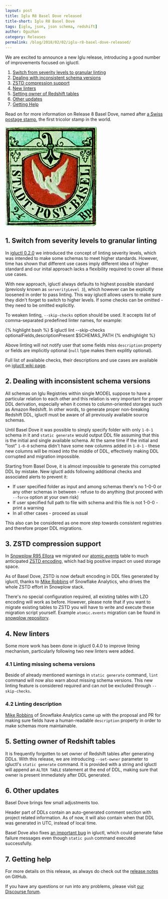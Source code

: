 ```yaml
---
layout: post
title: Iglu R8 Basel Dove released
title-short: Iglu R8 Basel Dove
tags: [iglu, json, json schema, redshift]
author: Oguzhan
category: Releases
permalink: /blog/2018/02/02/iglu-r8-basel-dove-released/
---
```


We are excited to announce a new Iglu release, introducing a good number of improvements focused on igluctl.

1. [Switch from severity levels to granular linting](#skip-checks)
2. [Dealing with inconsistent schema versions](#missing-schema-versions)
3. [ZSTD compression support](#zstd)
4. [New linters](#new-linters)
5. [Setting owner of Redshift tables](#set-owner)
6. [Other updates](#other-updates)
7. [Getting Help](#help)

Read on for more information on Release 8 Basel Dove, named after [a Swiss postage stamp][basel-dove], the first tricolor stamp in the world.

![basel-dove-img][basel-dove-img]

<!--more-->

<h2 id="skip-checks">1. Switch from severity levels to granular linting</h2>

In [igluctl 0.2.0][iglu-r6-release] we introduced the concept of linting severity levels, which was intended to make some schemas to meet higher standards.
However, time has shown that different use cases imply different idea of higher standard and our inital approach lacks a flexibility required to cover all these use cases.

With new approach, igluctl always defaults to highest possible standard (previosly known as `serverityLevel 3`), which however can be explicitly loosened in order to pass linting.
This way igluctl allows users to make sure they didn't forget to switch to higher levels.
If some checks can be omitted - they need to be omitted explicitly.

To weaken linting, `--skip-checks` option should be used. It accepts list of comma-separated predefined linter names, for example:

{% highlight bash %}
$ igluctl lint --skip-checks optionalFields,descriptionPresent $SCHEMAS_PATH
{% endhighlight %}

Above linting will not notify user that some fields miss `description` property or fields are implicitly optional (`null` type makes them explitly optional).

Full list of available checks, their descriptions and use cases are available on [igluctl wiki page][igluctl-lint].

<h2 id="missing-schema-versions">2. Dealing with inconsistent schema versions</h2>

All schemas on Iglu Registries within single MODEL suppose to have a particular relation to each other and this relation is very important for proper DDL derivation, especially when it comes to column-oriented storages such as Amazon Redshift.
In other words, to generate proper non-breaking Redshift DDL, igluctl must be aware of all previously available source schemas.

Until Basel Dove it was possible to simply specify folder with only `1-0-1` schema in it and `static generate` would output DDL file assuming that this is the initial and single available schema.
At the same time if the initial and "lost" `1-0-0` schema didn't have some new columns added in `1-0-1` - these new columns will be mixed into the middle of DDL, effectively making DDL corrupted and migration impossible.

Starting from Basel Dove, it is almost impossible to generate this corrupted DDL by mistake.
New igluctl adds following additional checks and associated alerts to prevent it:

* If user specified folder as input and among schemas there's no 1-0-0 or any other schemas in between - refuse to do anything (but proceed with `--force` option at your own risk)
* If user specified full path to file with schema and this file is not 1-0-0 - print a warning
* In all other cases - proceed as usual

This also can be considered as one more step towards consistent registries and therefore proper DDL migrations.

<h2 id="zstd">3. ZSTD compression support</h2>

In [Snowplow R95 Ellora][snowplow-r95] we migrated our [atomic.events][atomic-events] table to much anticipated [ZSTD encoding][zstd], which had big positive impact on used storage space.

As of Basel Dove, ZSTD is now default encoding in DDL files generated by igluctl, thanks to [Mike Robbins][miike] of Snowflake Analytics, who drives the whole ZSTD effort in Snowplow stack.

There's no special configuration required, all existing tables with LZO encoding will work as before.
However, please note that if you want to migrate existing tables to ZSTD you will have to write and execute these migration script yourself.
Example `atomic.events` migration can be found in [snowplow repository][atomic-events-migration].

<h2 id="new-linters">4. New linters</h2>

Some more work has been done in igluctl 0.4.0 to improve litning mechanism, particularly following two new linters were added.

<h3 id="missing-linter">4.1 Linting missing schema versions</h3>

Beside of already mentioned warnings in `static generate` command, `lint` command will now also warn about missing schema versions.
This new linting feature is considered required and can not be excluded through `--skip-checks`.

<h3 id="description-linter-2">4.2 Linting description</h3>

[Mike Robbins][miike] of Snowflake Analytics came up with the proposal and PR for making sure fields have a human-readable `description` property in order to make schemas more maintainable.

<h2 id="set-owner">5. Setting owner of Redshift tables</h2>

It is frequently forgotten to set owner of Redshift tables after generating DDLs.
With this release, we are introducing `--set-owner` parameter to igluctl's `static generate` command. 
It is provided with a string and igluctl will append an `ALTER TABLE` statement at the end of DDL, making sure that owner is present immediately after DDL generated.

<h2 id="other-updates">6. Other updates</h2>

Basel Dove brings few small adjustments too.

Header part of DDLs contain an auto-generated comment section with project related information. As of now, it will also contain when that DDL was generated in UTC, instead of local time.

Basel Dove also fixes [an important bug][issue-313] in igluctl, which could generate false failure messages even though `static push` command executed successfully.

<h2 id="help">7. Getting help</h2>

For more details on this release, as always do check out the [release notes][release-notes] on GitHub.

If you have any questions or run into any problems, please visit [our Discourse forum][discourse].

[release-notes]: https://github.com/snowplow/iglu/releases/r8-basel-dove
[discourse]: http://discourse.snowplowanalytics.com/

[basel-dove]: https://en.wikipedia.org/wiki/Basel_Dove
[basel-dove-img]: /assets/img/blog/2018/02/Basel_Dove.jpg
[zstd]: https://docs.aws.amazon.com/redshift/latest/dg/zstd-encoding.html

[snowplow-r95]: https://snowplowanalytics.com/blog/2017/11/13/snowplow-r95-ellora-released-with-zstd-support/
[atomic-events]: https://github.com/snowplow/snowplow/blob/master/4-storage/redshift-storage/sql/atomic-def.sql
[atomic-events-migration]: https://github.com/snowplow/snowplow/blob/master/4-storage/redshift-storage/sql/migrate_0.8.0_to_0.9.0.sql

[iglu-r6-release]: https://snowplowanalytics.com/blog/2016/10/07/iglu-r6-ceres-released/#severity
[igluctl-lint]: https://github.com/snowplow/iglu/wiki/Igluctl#lint

[miike]: https://github.com/miike

[issue-313]: https://github.com/snowplow/iglu/issues/313
